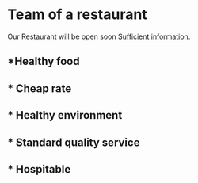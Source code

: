 
# Team of a restaurant

Our Restaurant will be open soon [Sufficient information](https://epic-banach-0ba153.netlify.app/).

## *Healthy food

## * Cheap rate

## * Healthy environment

## * Standard quality service

## * Hospitable